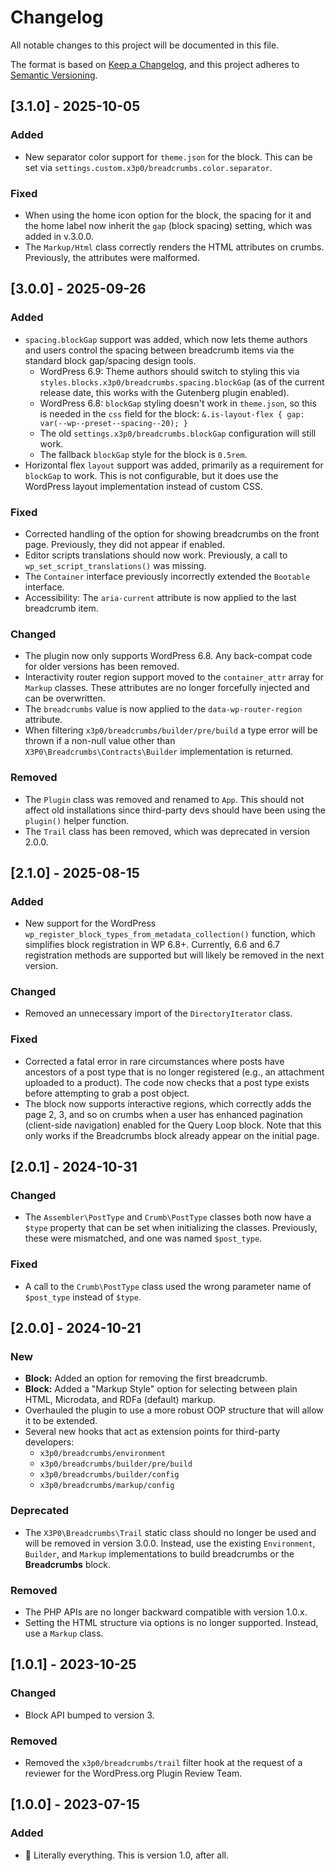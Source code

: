 # Changelog

All notable changes to this project will be documented in this file.

The format is based on [Keep a Changelog](https://keepachangelog.com),
and this project adheres to [Semantic Versioning](https://semver.org/spec/v2.0.0.html).

## [3.1.0] - 2025-10-05

### Added

- New separator color support for `theme.json` for the block. This can be set via `settings.custom.x3p0/breadcrumbs.color.separator`.

### Fixed

- When using the home icon option for the block, the spacing for it and the home label now inherit the `gap` (block spacing) setting, which was added in v.3.0.0.
- The `Markup/Html` class correctly renders the HTML attributes on crumbs. Previously, the attributes were malformed.

## [3.0.0] - 2025-09-26

### Added

- `spacing.blockGap` support was added, which now lets theme authors and users control the spacing between breadcrumb items via the standard block gap/spacing design tools.
  - WordPress 6.9: Theme authors should switch to styling this via `styles.blocks.x3p0/breadcrumbs.spacing.blockGap` (as of the current release date, this works with the Gutenberg plugin enabled).
  - WordPress 6.8: `blockGap` styling doesn't work in `theme.json`, so this is needed in the `css` field for the block: `&.is-layout-flex { gap: var(--wp--preset--spacing--20); }`
  - The old `settings.x3p0/breadcrumbs.blockGap` configuration will still work.
  - The fallback `blockGap` style for the block is `0.5rem`.
- Horizontal flex `layout` support was added, primarily as a requirement for `blockGap` to work. This is not configurable, but it does use the WordPress layout implementation instead of custom CSS.

### Fixed

- Corrected handling of the option for showing breadcrumbs on the front page. Previously, they did not appear if enabled.
- Editor scripts translations should now work. Previously, a call to `wp_set_script_translations()` was missing.
- The `Container` interface previously incorrectly extended the `Bootable` interface.
- Accessibility: The `aria-current` attribute is now applied to the last breadcrumb item.

### Changed

- The plugin now only supports WordPress 6.8. Any back-compat code for older versions has been removed.
- Interactivity router region support moved to the `container_attr` array for `Markup` classes. These attributes are no longer forcefully injected and can be overwritten.
- The `breadcrumbs` value is now applied to the `data-wp-router-region` attribute.
- When filtering `x3p0/breadcrumbs/builder/pre/build` a type error will be thrown if a non-null value other than `X3P0\Breadcrumbs\Contracts\Builder` implementation is returned.

### Removed

- The `Plugin` class was removed and renamed to `App`. This should not affect old installations since third-party devs should have been using the `plugin()` helper function.
- The `Trail` class has been removed, which was deprecated in version 2.0.0.


## [2.1.0] - 2025-08-15

### Added

- New support for the WordPress `wp_register_block_types_from_metadata_collection()` function, which simplifies block registration in WP 6.8+. Currently, 6.6 and 6.7 registration methods are supported but will likely be removed in the next version.

### Changed

- Removed an unnecessary import of the `DirectoryIterator` class.

### Fixed

- Corrected a fatal error in rare circumstances where posts have ancestors of a post type that is no longer registered (e.g., an attachment uploaded to a product). The code now checks that a post type exists before attempting to grab a post object.
- The block now supports interactive regions, which correctly adds the page 2, 3, and so on crumbs when a user has enhanced pagination (client-side navigation) enabled for the Query Loop block. Note that this only works if the Breadcrumbs block already appear on the initial page.

## [2.0.1] - 2024-10-31

### Changed

- The `Assembler\PostType` and `Crumb\PostType` classes both now have a `$type` property that can be set when initializing the classes. Previously, these were mismatched, and one was named `$post_type`.

### Fixed

- A call to the `Crumb\PostType` class used the wrong parameter name of `$post_type` instead of `$type`.

## [2.0.0] - 2024-10-21

### New

- **Block:** Added an option for removing the first breadcrumb.
- **Block:** Added a "Markup Style" option for selecting between plain HTML, Microdata, and RDFa (default) markup.
- Overhauled the plugin to use a more robust OOP structure that will allow it to be extended.
- Several new hooks that act as extension points for third-party developers:
	- `x3p0/breadcrumbs/environment`
	- `x3p0/breadcrumbs/builder/pre/build`
	- `x3p0/breadcrumbs/builder/config`
	- `x3p0/breadcrumbs/markup/config`

### Deprecated

- The `X3P0\Breadcrumbs\Trail` static class should no longer be used and will be removed in version 3.0.0. Instead, use the existing `Environment`, `Builder`, and `Markup` implementations to build breadcrumbs or the **Breadcrumbs** block.

### Removed

- The PHP APIs are no longer backward compatible with version 1.0.x.
- Setting the HTML structure via options is no longer supported. Instead, use a `Markup` class.

## [1.0.1] - 2023-10-25

### Changed

- Block API bumped to version 3.

### Removed

- Removed the `x3p0/breadcrumbs/trail` filter hook at the request of a reviewer for the WordPress.org Plugin Review Team.

## [1.0.0] - 2023-07-15

### Added

- 🎉 Literally everything. This is version 1.0, after all.
